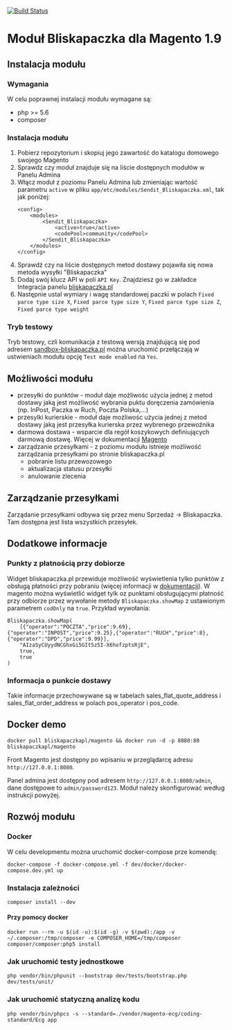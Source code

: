 [![Build Status](https://travis-ci.org/bliskapaczkapl/magento.svg?branch=master)](https://travis-ci.org/bliskapaczkapl/magento)

# Moduł Bliskapaczka dla Magento 1.9 

## Instalacja modułu

### Wymagania
W celu poprawnej instalacji modułu wymagane są:
- php >= 5.6
- composer

### Instalacja modułu
1. Pobierz repozytorium i skopiuj jego zawartość do katalogu domowego swojego Magento
1. Sprawdz czy moduł znajduje się na liście dostępnych modułów w Panelu Admina
1. Włącz moduł z poziomu Panelu Admina lub zmieniając wartość parametru `active` w pliku `app/etc/modules/Sendit_Bliskapaczka.xml`, tak jak poniżej:
    ```
    <config>
        <modules>
            <Sendit_Bliskapaczka>
                <active>true</active>
                <codePool>community</codePool>
            </Sendit_Bliskapaczka>
        </modules>
    </config>
    ```
1. Sprawdź czy na liście dostępnych metod dostawy pojawiła się nowa metoda wysyłki "Bliskapaczka"
1. Dodaj swój klucz API w poli `API Key`. Znajdziesz go w zakładce Integracja panelu [bliskapaczka.pl](http://bliskapaczka.pl/panel/integracja)
1. Następnie ustal wymiary i wagę standardowej paczki w polach `Fixed parce type size X`, `Fixed parce type size Y`, `Fixed parce type size Z`, `Fixed parce type weight`

### Tryb testowy

Tryb testowy, czli komunikacja z testową wersją znajdującą się pod adresem [sandbox-bliskapaczka.pl](https://sandbox-bliskapaczka.pl/) można uruchomić przełączają w ustwieniach modułu opcję `Test mode enabled` na `Yes`.

## Możliwości modułu
- przesyłki do punktów - moduł daje możliwośc użycia jednej z metod dostawy jaką jest możliwość wybrania puktu doręczenia zamówienia (np. InPost, Paczka w Ruch, Poczta Polska,...)
- przesylki kurierskie - moduł daje możliwośc użycia jednej z metod dostawy jaką jest przesyłka kurierska przez wybrenego przewoźnika
- darmowa dostawa - wsparcie dla regół koszykowych definiujących darmową dostawę. Więcej w dokumentacji [Magento](http://docs.magento.com/m1/ce/user_guide/marketing/price-rule-shopping-cart-free-shipping.html)
- zarządzanie przesyłkami - z poziomu modułu istnieje możliwość zarządzania przesyłkami po stronie bliskapaczka.pl
  - pobranie listu przewozowego
  - aktualizacja statusu przesyłki
  - anulowanie zlecenia

## Zarządzanie przesyłkami
Zarządanie przesyłkami odbywa się przez menu Sprzedaż -> Bliskapaczka. Tam dostępna jest lista wszystkich przesyłek.

## Dodatkowe informacje
### Punkty z płatnością przy dobiorze

Widget bliskapaczka.pl przewiduje możliwość wyświetlenia tylko punktów z obsługą płatności przy pobraniu (więcej informacji w [dokumentacji](https://widget.bliskapaczka.pl)). W magento można wyświetlić widget tylk oz punktami obsługującymi płatność przy odbiorze przez wywołanie metody `Bliskapaczka.showMap` z ustawionym parametrem `codOnly` na `true`. Przykład wywołania:

```
Bliskapaczka.showMap(
    [{"operator":"POCZTA","price":9.69},{"operator":"INPOST","price":9.25},{"operator":"RUCH","price":8},{"operator":"DPD","price":9.99}],
    "AIzaSyCUyydNCGhxGi5GIt5z5I-X6hofzptsRjE",
    true,
    true
)
```

### Informacja o punkcie dostawy
Takie informacje przechowywane są w tabelach sales_flat_quote_address i sales_flat_order_address w polach pos_operator i pos_code.

## Docker demo

`docker pull bliskapaczkapl/magento && docker run -d -p 8080:80 bliskapaczkapl/magento`

Front Magento jest dostępny po wpisaniu w przeglądarcę adresu `http://127.0.0.1:8080`.

Panel admina jest dostępny pod adresem  `http://127.0.0.1:8080/admin`, dane dostępowe to `admin/password123`. Moduł należy skonfigurować według instrukcji powyżej.

## Rozwój modułu

### Docker

W celu developmentu można uruchomić docker-compose prze komendę:

```
docker-compose -f docker-compose.yml -f dev/docker/docker-compose.dev.yml up
```

### Instalacja zależności
```
composer install --dev
```

#### Przy pomocy docker
```
docker run --rm -u $(id -u):$(id -g) -v $(pwd):/app -v ~/.composer:/tmp/composer -e COMPOSER_HOME=/tmp/composer composer/composer:php5 install
```

### Jak uruchomić testy jednostkowe 
```
php vendor/bin/phpunit --bootstrap dev/tests/bootstrap.php dev/tests/unit/
```

### Jak uruchomić statyczną analizę kodu
```
php vendor/bin/phpcs -s --standard=./vendor/magento-ecg/coding-standard/Ecg app
```
